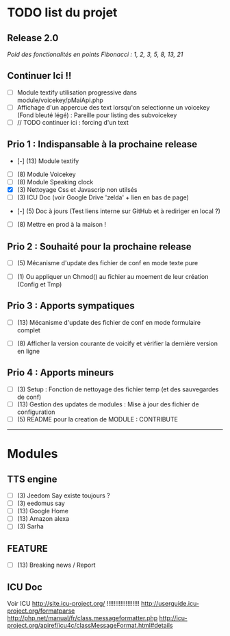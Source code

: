 # TODO list du projet
## Release 2.0

_Poid des fonctionalités en points Fibonacci : 1, 2, 3, 5, 8, 13, 21_

## Continuer Ici !!
* [ ] Module textify utilisation progressive dans module/voicekey/pMaiApi.php
* [ ] Affichage d'un appercue des text lorsqu'on selectionne un voicekey (Fond bleuté légé) : Pareille pour listing des subvoicekey
* [ ] // TODO continuer ici : forcing d'un text

## Prio 1 : Indispansable à la prochaine release
* [-] (13) Module textify
* [ ] (8) Module Voicekey
* [ ] (8) Module Speaking clock
* [x] (3) Nettoyage Css et Javascrip non utilsés
* [ ] (3) ICU Doc (voir Google Drive 'zelda' + lien en bas de page)
* [-] (5) Doc à jours (Test liens interne sur GitHub et à rediriger en local ?)
* [ ] (8) Mettre en prod à la maison !


## Prio 2 : Souhaité pour la prochaine release
* [ ] (5) Mécanisme d'update des fichier de conf en mode texte pure
* [ ] (1) Ou appliquer un Chmod() au fichier au moement de leur création (Config et Tmp)


## Prio 3 : Apports sympatiques
* [ ] (13) Mécanisme d'update des fichier de conf en mode formulaire complet
* [ ] (8) Afficher la version courante de voicify et vérifier la dernière version en ligne


## Prio 4 : Apports mineurs
* [ ] (3) Setup : Fonction de nettoyage des fichier temp (et des sauvegardes de conf)
* [ ] (13) Gestion des updates de modules : Mise à jour des fichier de configuration
* [ ] (5) README pour la creation de MODULE : CONTRIBUTE

--------------------------------------------------------------------------------
# Modules
## TTS engine
* [ ] (3) Jeedom Say existe toujours ?
* [ ] (3) eedomus say
* [ ] (13) Google Home
* [ ] (13) Amazon alexa
* [ ] (3) Sarha

## FEATURE
* [ ] (13) Breaking news / Report


## ICU Doc
Voir ICU http://site.icu-project.org/ !!!!!!!!!!!!!!!!!!!
http://userguide.icu-project.org/formatparse
http://php.net/manual/fr/class.messageformatter.php
http://icu-project.org/apiref/icu4c/classMessageFormat.html#details

